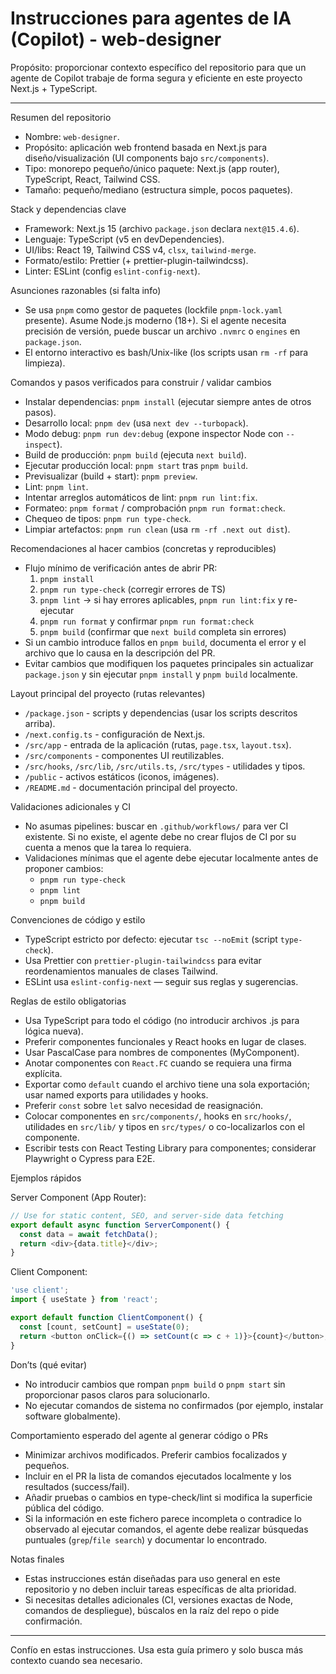 # Instrucciones para agentes de IA (Copilot) - web-designer

Propósito: proporcionar contexto específico del repositorio para que un agente de Copilot trabaje de forma segura y eficiente en este proyecto Next.js + TypeScript.

---

Resumen del repositorio

- Nombre: `web-designer`.
- Propósito: aplicación web frontend basada en Next.js para diseño/visualización (UI components bajo `src/components`).
- Tipo: monorepo pequeño/único paquete: Next.js (app router), TypeScript, React, Tailwind CSS.
- Tamaño: pequeño/mediano (estructura simple, pocos paquetes).

Stack y dependencias clave

- Framework: Next.js 15 (archivo `package.json` declara `next@15.4.6`).
- Lenguaje: TypeScript (v5 en devDependencies).
- UI/libs: React 19, Tailwind CSS v4, `clsx`, `tailwind-merge`.
- Formato/estilo: Prettier (+ prettier-plugin-tailwindcss).
- Linter: ESLint (config `eslint-config-next`).

Asunciones razonables (si falta info)

- Se usa `pnpm` como gestor de paquetes (lockfile `pnpm-lock.yaml` presente). Asume Node.js moderno (18+). Si el agente necesita precisión de versión, puede buscar un archivo `.nvmrc` o `engines` en `package.json`.
- El entorno interactivo es bash/Unix-like (los scripts usan `rm -rf` para limpieza).

Comandos y pasos verificados para construir / validar cambios

- Instalar dependencias: `pnpm install` (ejecutar siempre antes de otros pasos).
- Desarrollo local: `pnpm dev` (usa `next dev --turbopack`).
- Modo debug: `pnpm run dev:debug` (expone inspector Node con `--inspect`).
- Build de producción: `pnpm build` (ejecuta `next build`).
- Ejecutar producción local: `pnpm start` tras `pnpm build`.
- Previsualizar (build + start): `pnpm preview`.
- Lint: `pnpm lint`.
- Intentar arreglos automáticos de lint: `pnpm run lint:fix`.
- Formateo: `pnpm format` / comprobación `pnpm run format:check`.
- Chequeo de tipos: `pnpm run type-check`.
- Limpiar artefactos: `pnpm run clean` (usa `rm -rf .next out dist`).

Recomendaciones al hacer cambios (concretas y reproducibles)

- Flujo mínimo de verificación antes de abrir PR:
  1. `pnpm install`
  2. `pnpm run type-check` (corregir errores de TS)
  3. `pnpm lint` -> si hay errores aplicables, `pnpm run lint:fix` y re-ejecutar
  4. `pnpm run format` y confirmar `pnpm run format:check`
  5. `pnpm build` (confirmar que `next build` completa sin errores)
- Si un cambio introduce fallos en `pnpm build`, documenta el error y el archivo que lo causa en la descripción del PR.
- Evitar cambios que modifiquen los paquetes principales sin actualizar `package.json` y sin ejecutar `pnpm install` y `pnpm build` localmente.

Layout principal del proyecto (rutas relevantes)

- `/package.json` - scripts y dependencias (usar los scripts descritos arriba).
- `/next.config.ts` - configuración de Next.js.
- `/src/app` - entrada de la aplicación (rutas, `page.tsx`, `layout.tsx`).
- `/src/components` - componentes UI reutilizables.
- `/src/hooks`, `/src/lib`, `/src/utils.ts`, `/src/types` - utilidades y tipos.
- `/public` - activos estáticos (iconos, imágenes).
- `/README.md` - documentación principal del proyecto.

Validaciones adicionales y CI

- No asumas pipelines: buscar en `.github/workflows/` para ver CI existente. Si no existe, el agente debe no crear flujos de CI por su cuenta a menos que la tarea lo requiera.
- Validaciones mínimas que el agente debe ejecutar localmente antes de proponer cambios:
  - `pnpm run type-check`
  - `pnpm lint`
  - `pnpm build`

Convenciones de código y estilo

- TypeScript estricto por defecto: ejecutar `tsc --noEmit` (script `type-check`).
- Usa Prettier con `prettier-plugin-tailwindcss` para evitar reordenamientos manuales de clases Tailwind.
- ESLint usa `eslint-config-next` — seguir sus reglas y sugerencias.

Reglas de estilo obligatorias

- Usa TypeScript para todo el código (no introducir archivos .js para lógica nueva).
- Preferir componentes funcionales y React hooks en lugar de clases.
- Usar PascalCase para nombres de componentes (MyComponent).
- Anotar componentes con `React.FC` cuando se requiera una firma explícita.
- Exportar como `default` cuando el archivo tiene una sola exportación; usar named exports para utilidades y hooks.
- Preferir `const` sobre `let` salvo necesidad de reasignación.
- Colocar componentes en `src/components/`, hooks en `src/hooks/`, utilidades en `src/lib/` y tipos en `src/types/` o co-localizarlos con el componente.
- Escribir tests con React Testing Library para componentes; considerar Playwright o Cypress para E2E.

Ejemplos rápidos

Server Component (App Router):

```typescript
// Use for static content, SEO, and server-side data fetching
export default async function ServerComponent() {
  const data = await fetchData();
  return <div>{data.title}</div>;
}
```

Client Component:

```typescript
'use client';
import { useState } from 'react';

export default function ClientComponent() {
  const [count, setCount] = useState(0);
  return <button onClick={() => setCount(c => c + 1)}>{count}</button>;
}
```

Don’ts (qué evitar)

- No introducir cambios que rompan `pnpm build` o `pnpm start` sin proporcionar pasos claros para solucionarlo.
- No ejecutar comandos de sistema no confirmados (por ejemplo, instalar software globalmente).

Comportamiento esperado del agente al generar código o PRs

- Minimizar archivos modificados. Preferir cambios focalizados y pequeños.
- Incluir en el PR la lista de comandos ejecutados localmente y los resultados (success/fail).
- Añadir pruebas o cambios en type-check/lint si modifica la superficie pública del código.
- Si la información en este fichero parece incompleta o contradice lo observado al ejecutar comandos, el agente debe realizar búsquedas puntuales (`grep`/`file search`) y documentar lo encontrado.

Notas finales

- Estas instrucciones están diseñadas para uso general en este repositorio y no deben incluir tareas específicas de alta prioridad.
- Si necesitas detalles adicionales (CI, versiones exactas de Node, comandos de despliegue), búscalos en la raíz del repo o pide confirmación.

---

Confío en estas instrucciones. Usa esta guía primero y solo busca más contexto cuando sea necesario.
